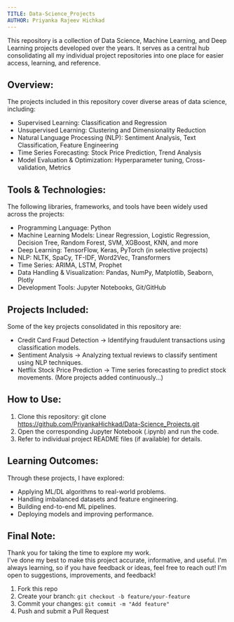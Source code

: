 ```yaml
---
TITLE: Data-Science_Projects
AUTHOR: Priyanka Rajeev Hichkad
---
```


This repository is a collection of Data Science, Machine Learning, and Deep Learning projects developed over the years.
It serves as a central hub consolidating all my individual project repositories into one place for easier access, learning, and reference.


## Overview:
The projects included in this repository cover diverse areas of data science, including:
- Supervised Learning: Classification and Regression
- Unsupervised Learning: Clustering and Dimensionality Reduction
- Natural Language Processing (NLP): Sentiment Analysis, Text Classification, Feature Engineering
- Time Series Forecasting: Stock Price Prediction, Trend Analysis
- Model Evaluation & Optimization: Hyperparameter tuning, Cross-validation, Metrics


## Tools & Technologies:
The following libraries, frameworks, and tools have been widely used across the projects:
- Programming Language: Python
- Machine Learning Models: Linear Regression, Logistic Regression, Decision Tree, Random Forest, SVM, XGBoost, KNN, and more
- Deep Learning: TensorFlow, Keras, PyTorch (in selective projects)
- NLP: NLTK, SpaCy, TF-IDF, Word2Vec, Transformers
- Time Series: ARIMA, LSTM, Prophet
- Data Handling & Visualization: Pandas, NumPy, Matplotlib, Seaborn, Plotly
- Development Tools: Jupyter Notebooks, Git/GitHub


## Projects Included:
Some of the key projects consolidated in this repository are:
- Credit Card Fraud Detection → Identifying fraudulent transactions using classification models.
- Sentiment Analysis → Analyzing textual reviews to classify sentiment using NLP techniques.
- Netflix Stock Price Prediction → Time series forecasting to predict stock movements.
(More projects added continuously...)


## How to Use:
1. Clone this repository: git clone https://github.com/PriyankaHichkad/Data-Science_Projects.git
3. Open the corresponding Jupyter Notebook (.ipynb) and run the code.
4. Refer to individual project README files (if available) for details.


## Learning Outcomes:
Through these projects, I have explored:
- Applying ML/DL algorithms to real-world problems.
- Handling imbalanced datasets and feature engineering.
- Building end-to-end ML pipelines.
- Deploying models and improving performance.


## Final Note:
Thank you for taking the time to explore my work.  
I've done my best to make this project accurate, informative, and useful. I'm always learning, so if you have feedback or ideas, feel free to reach out!
I'm open to suggestions, improvements, and feedback!
1. Fork this repo  
2. Create your branch: `git checkout -b feature/your-feature`  
3. Commit your changes: `git commit -m "Add feature"`  
4. Push and submit a Pull Request


